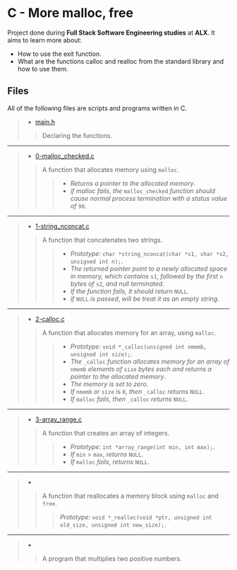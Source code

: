 # C - More malloc, free

Project done during **Full Stack Software Engineering studies** at **ALX**. It aims to learn more about:

* How to use the exit function.
* What are the functions calloc and realloc from the standard library and how to use them.

## Files

All of the following files are scripts and programs written in C.

> * [main.h](https://github.com/Moh-A-Mahdi/alx-low_level_programming/blob/master/0x0C-more_malloc_free/main.h)
>
>> Declaring the functions.
------------------

> * [0-malloc_checked.c](https://github.com/Moh-A-Mahdi/alx-low_level_programming/blob/master/0x0C-more_malloc_free/0-malloc_checked.c)
>
>> A function that allocates memory using `malloc`.
>>>
>>> * _Returns a pointer to the allocated memory_.
>>> * _if malloc fails_, _the_ `malloc_checked` _function should cause normal process termination with a status value of_ `98`.

------------------

> * [1-string_nconcat.c](https://github.com/Moh-A-Mahdi/alx-low_level_programming/blob/master/0x0C-more_malloc_free/1-string_nconcat.c)
>
>> A function that concatenates two strings.
>>>
>>> * _Prototype:_ `char *string_nconcat(char *s1, char *s2, unsigned int n);`.
>>> * _The returned pointer point to a newly allocated space in memory, which contains_ `s1`, _followed by the first_ `n` _bytes of_ `s2`, _and null terminated_.
>>> * _If the function fails, it should return_ `NULL`.
>>> * _if_ `NULL` _is passed_, _will be treat it as an empty string_.

------------------

> * [2-calloc.c](https://github.com/Moh-A-Mahdi/alx-low_level_programming/blob/master/0x0C-more_malloc_free/2-calloc.c)
>
>> A function that allocates memory for an array, using `malloc`.
>>>
>>> * _Prototype:_ `void *_calloc(unsigned int nmemb, unsigned int size);`.
>>> * _The_ `_calloc` _function allocates memory for an array of_ `nmemb` _elements of_ `size` _bytes each and returns a pointer to the allocated memory_.
>>> * _The memory is set to zero_.
>>> * _If_ `nmemb` _or_ `size` is `0`, _then_ `_calloc` _returns_ `NULL`.
>>> * _If_ `malloc` _fails_, _then_ `_calloc` _returns_ `NULL`.

------------------

> * [3-array_range.c](https://github.com/Moh-A-Mahdi/alx-low_level_programming/blob/master/0x0C-more_malloc_free/3-array_range.c)
>
>> A function that creates an array of integers.
>>>
>>> * _Prototype:_ `int *array_range(int min, int max);`.
>>> * _If_ `min` > `max`, _returns_ `NULL`.
>>> * _If_ `malloc` _fails_, _returns_ `NULL`.

------------------

> * [](https://github.com/Moh-A-Mahdi/alx-low_level_programming/blob/master/0x0C-more_malloc_free/)
>
>> A function that reallocates a memory block using `malloc` and `free`.
>>>
>>> _Prototype:_ `void *_realloc(void *ptr, unsigned int old_size, unsigned int new_size);`.
------------------

> * [](https://github.com/Moh-A-Mahdi/alx-low_level_programming/blob/master/0x0C-more_malloc_free/)
>
>> A program that multiplies two positive numbers.
